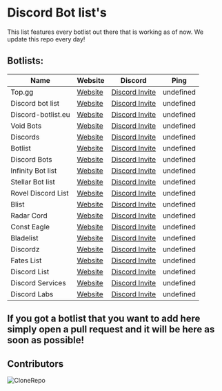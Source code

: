 
# Discord Bot list's

This list features every botlist out there that is working as of now. We update this repo every day!

## Botlists:

| Name              | Website                         | Discord                 | Ping |
| ----------------- | ------------------------------- | ---------------------------| --------|
| Top.gg | [Website](https://top.gg) | [Discord Invite](https://discord.com/invite/EYHTgJX) | undefined |
| Discord bot list | [Website](https://discordbotlist.com) | [Discord Invite](https://discord.com/invite/EYHTgJX) | undefined |
| Discord-botlist.eu | [Website](https://discord-botlist.eu) | [Discord Invite](https://discord.com/invite/EYHTgJX) | undefined |
| Void Bots | [Website](https://voidbots.net) | [Discord Invite](https://discord.com/invite/suH3VeUBXk) | undefined |
| Discords | [Website](https://discords.com/bots) | [Discord Invite](https://discord.com/invite/4g9NHYNbTS) | undefined |
| Botlist | [Website](https://botlist.me) | [Discord Invite](https://discord.com/invite/hdK4ya5eVv) | undefined |
| Discord Bots | [Website](https://discord.bots.gg) | [Discord Invite](https://discord.com/invite/0cDvIgU2voWn4BaD) | undefined |
| Infinity Bot list | [Website](https://infinitybots.gg) | [Discord Invite](https://discord.com/invite/KBCRuBKrHe) | undefined |
| Stellar Bot list | [Website](https://stellarbotlist.com) | [Discord Invite](https://discord.com/invite/hAYNuDRMwy) | undefined |
| Rovel Discord List | [Website](https://rovelstars.com) | [Discord Invite](https://discord.com/invite/E6PhZK4tU9) | undefined |
| Blist | [Website](https://blist.xyz) | [Discord Invite](https://discord.com/invite/PK8J6nzQMR) | undefined |
| Radar Cord |  [Website](https://radarcord.net/)| [Discord Invite](https://discord.com/invite/rKagYEUP5G) | undefined |
| Const Eagle | [Website](https://consteagle.com)| [Discord Invite](https://discord.com/invite/vXTXQPsErP) | undefined |
| Bladelist | [Website](https://bladelist.gg) | [Discord Invite](https://discord.com/invite/SJN3AZgFvY) | undefined |
| Discordz | [Website](https://discordz.gg) | [Discord Invite](https://discord.com/invite/5Z4PC6gnZ2) | undefined |
| Fates List | [Website](https://fateslist.xyz) | [Discord Invite](https://discord.com/invite/RDwaa3Jr3s) | undefined |
| Discord List | [Website](https://discordlist.gg/) | [Discord Invite](https://discord.com/invite/XbuJ6VH) | undefined |
| Discord Services | [Website](https://discordservices.net) | [Discord Invite](https://discord.com/invite/a5h4HBNM8g) | undefined |
| Discord Labs | [Website](https://bots.discordlabs.org/) | [Discord Invite](https://discord.com/invite/rmPNvNJ) | undefined |

## If you got a botlist that you want to add here simply open a pull request and it will be here as soon as possible!


## Contributors

![CloneRepo](https://contrib.rocks/image?repo=mezotv/Discord-Bot-Lists)
